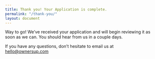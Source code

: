 ```yaml
---
title: Thank you! Your Application is complete.
permalink: "/thank-you/"
layout: document
---
```


Way to go! We’ve received your application and will begin reviewing it as soon as we can. You should hear from us in a couple days.

If you have any questions, don’t hesitate to email us at [hello@ownersup.com](mailto:hello@ownersup.com)